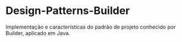 # Design-Patterns-Builder
Implementação e características do padrão de projeto conhecido por Builder, aplicado em Java.
